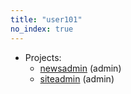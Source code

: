 ```yaml
---
title: "user101"
no_index: true
---
```


* Projects:
  * [newsadmin](/projects/newsadmin/) (admin)
  * [siteadmin](/projects/siteadmin/) (admin)
